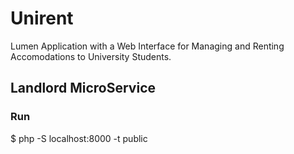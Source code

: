 # Unirent 
Lumen Application with a Web Interface for Managing and Renting Accomodations to University Students.

## Landlord MicroService

### Run

$ php -S localhost:8000 -t public